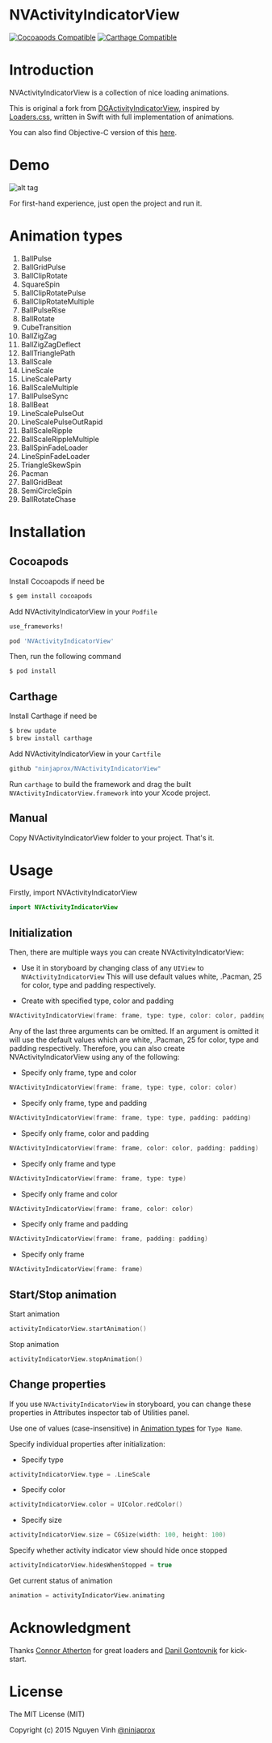 NVActivityIndicatorView
===================

[![Cocoapods Compatible](https://img.shields.io/cocoapods/v/NVActivityIndicatorView.svg)](https://img.shields.io/cocoapods/v/NVActivityIndicatorView.svg)
[![Carthage Compatible](https://img.shields.io/badge/Carthage-compatible-4BC51D.svg?style=flat)](https://github.com/Carthage/Carthage)

# Introduction
NVActivityIndicatorView is a collection of nice loading animations.

This is original a fork from [DGActivityIndicatorView](https://github.com/gontovnik/DGActivityIndicatorView), inspired by [Loaders.css](https://github.com/ConnorAtherton/loaders.css), written in Swift with full implementation of animations.

You can also find Objective-C version of this [here](https://github.com/ninjaprox/DGActivityIndicatorView).

# Demo
![alt tag](https://raw.githubusercontent.com/ninjaprox/NVActivityIndicatorView/master/Demo.gif)

For first-hand experience, just open the project and run it.

# Animation types

1. BallPulse
2. BallGridPulse
3. BallClipRotate
4. SquareSpin
5. BallClipRotatePulse
6. BallClipRotateMultiple
7. BallPulseRise
8. BallRotate
9. CubeTransition
10. BallZigZag
11. BallZigZagDeflect
12. BallTrianglePath
13. BallScale
14. LineScale
15. LineScaleParty
16. BallScaleMultiple
17. BallPulseSync
18. BallBeat
19. LineScalePulseOut
20. LineScalePulseOutRapid
21. BallScaleRipple
22. BallScaleRippleMultiple
23. BallSpinFadeLoader
24. LineSpinFadeLoader
25. TriangleSkewSpin
26. Pacman
27. BallGridBeat
28. SemiCircleSpin
29. BallRotateChase

# Installation

## Cocoapods

Install Cocoapods if need be

```bash
$ gem install cocoapods
```

Add NVActivityIndicatorView in your `Podfile`

```bash
use_frameworks!

pod 'NVActivityIndicatorView'
```

Then, run the following command

```bash
$ pod install
```
## Carthage

Install Carthage if need be

```bash
$ brew update
$ brew install carthage
```

Add NVActivityIndicatorView in your `Cartfile`

```bash
github "ninjaprox/NVActivityIndicatorView"
```

Run `carthage` to build the framework and drag the built `NVActivityIndicatorView.framework` into your Xcode project.

## Manual

Copy NVActivityIndicatorView folder to your project. That's it.

# Usage

Firstly, import NVActivityIndicatorView

```swift
import NVActivityIndicatorView
```

## Initialization

Then, there are multiple ways you can create NVActivityIndicatorView:

- Use it in storyboard by changing class of any `UIView` to `NVActivityIndicatorView`
This will use default values white, .Pacman, 25 for color, type and padding respectively.

- Create with specified type, color and padding

```swift
NVActivityIndicatorView(frame: frame, type: type, color: color, padding: padding)
```

Any of the last three arguments can be omitted. If an argument is omitted it will use the default values which are white, .Pacman, 25 for color, type and padding respectively.
Therefore, you can also create NVActivityIndicatorView using any of the following:

- Specify only frame, type and color
```swift
NVActivityIndicatorView(frame: frame, type: type, color: color)
```

- Specify only frame, type and padding
```swift
NVActivityIndicatorView(frame: frame, type: type, padding: padding)
```

- Specify only frame, color and padding
```swift
NVActivityIndicatorView(frame: frame, color: color, padding: padding)
```

- Specify only frame and type
```swift
NVActivityIndicatorView(frame: frame, type: type)
```

- Specify only frame and color
```swift
NVActivityIndicatorView(frame: frame, color: color)
```

- Specify only frame and padding
```swift
NVActivityIndicatorView(frame: frame, padding: padding)
```

- Specify only frame
```swift
NVActivityIndicatorView(frame: frame)
```

## Start/Stop animation

Start animation

```swift
activityIndicatorView.startAnimation()
```

Stop animation

```swift
activityIndicatorView.stopAnimation()
```

## Change properties

If you use `NVActivityIndicatorView` in storyboard, you can change these properties in Attributes inspector tab of Utilities panel.

Use one of values (case-insensitive) in [Animation types](#animation-types) for `Type Name`.

Specify individual properties after initialization:

- Specify type
```swift
activityIndicatorView.type = .LineScale
```

- Specify color
```swift
activityIndicatorView.color = UIColor.redColor()
```

- Specify size
```swift
activityIndicatorView.size = CGSize(width: 100, height: 100)
```

Specify whether activity indicator view should hide once stopped

```swift
activityIndicatorView.hidesWhenStopped = true
```

Get current status of animation
```swift
animation = activityIndicatorView.animating
```

# Acknowledgment

Thanks [Connor Atherton](https://github.com/ConnorAtherton) for great loaders and [Danil Gontovnik](https://github.com/gontovnik) for kick-start.

# License

The MIT License (MIT)

Copyright (c) 2015 Nguyen Vinh [@ninjaprox](http://twitter.com/ninjaprox)

